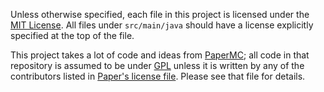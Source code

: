 Unless otherwise specified, each file in this project is licensed under the [MIT License](licenses/MIT.md). All files under `src/main/java` should have a license explicitly specified at the top of the file.

This project takes a lot of code and ideas from [PaperMC](https://github.com/PaperMC/Paper); all code in that repository is assumed to be under [GPL](licenses/GPL.md) unless it is written by any of the contributors listed in [Paper's license file](https://github.com/PaperMC/Paper/blob/master/LICENSE.md). Please see that file for details.
